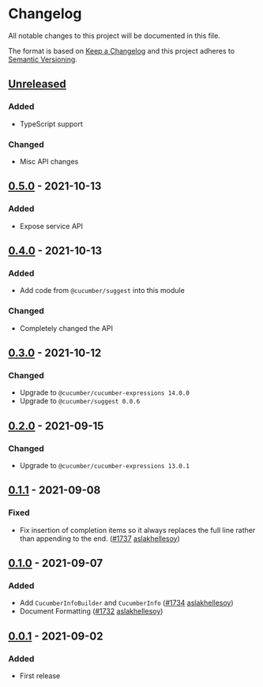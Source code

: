 # Changelog

All notable changes to this project will be documented in this file.

The format is based on [Keep a Changelog](http://keepachangelog.com/)
and this project adheres to [Semantic Versioning](http://semver.org/).

## [Unreleased]

### Added

- TypeScript support

### Changed

- Misc API changes

## [0.5.0] - 2021-10-13

### Added

- Expose service API

## [0.4.0] - 2021-10-13

### Added

- Add code from `@cucumber/suggest` into this module

### Changed

- Completely changed the API

## [0.3.0] - 2021-10-12

### Changed

- Upgrade to `@cucumber/cucumber-expressions 14.0.0`
- Upgrade to `@cucumber/suggest 0.0.6`

## [0.2.0] - 2021-09-15

### Changed

- Upgrade to `@cucumber/cucumber-expressions 13.0.1`

## [0.1.1] - 2021-09-08

### Fixed

- Fix insertion of completion items so it always replaces the full line rather than appending to the end.
  ([#1737](https://github.com/cucumber/common/pull/1737)
  [aslakhellesoy](https://github.com/aslakhellesoy))

## [0.1.0] - 2021-09-07

### Added

- Add `CucumberInfoBuilder` and `CucumberInfo`
  ([#1734](https://github.com/cucumber/common/pull/1734)
  [aslakhellesoy](https://github.com/aslakhellesoy))
- Document Formatting
  ([#1732](https://github.com/cucumber/common/pull/1732)
  [aslakhellesoy](https://github.com/aslakhellesoy))

## [0.0.1] - 2021-09-02

### Added

- First release

[unreleased]: https://github.com/cucumber/language-service/compare/v0.5.0...HEAD
[0.5.0]: https://github.com/cucumber/language-service/compare/v0.4.0...0.5.0
[0.4.0]: https://github.com/cucumber/language-service/compare/v0.3.0...0.4.0
[0.3.0]: https://github.com/cucumber/language-service/compare/v0.2.0...v0.3.0
[0.2.0]: https://github.com/cucumber/language-service/compare/v0.1.1...v0.2.0
[0.1.1]: https://github.com/cucumber/language-service/compare/v0.1.0...v0.1.1
[0.1.0]: https://github.com/cucumber/language-service/compare/v0.0.1...v0.1.0
[0.0.1]: https://github.com/cucumber/language-service/tree/v0.0.1
